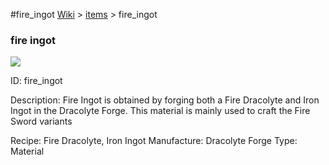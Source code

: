 #fire_ingot
<a href="/wiki.html">Wiki</a> > <a href="/posts/wiki/items/index.html">items</a> > <a>fire_ingot</a>
<div class="iteminfo">
<h3>fire ingot</h3>
<img class="pixelimage" src="https://dragon-force-studio.com/images/EF_wiki/fire_ingot.png">

<a class="iteminfoitem">ID: fire_ingot</a></div>
Description:  Fire Ingot is obtained by forging both a Fire Dracolyte and Iron Ingot in the Dracolyte Forge.  This material is mainly used to craft the Fire Sword variants

Recipe:  Fire Dracolyte,  Iron Ingot
Manufacture: Dracolyte Forge
Type: Material